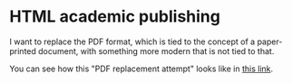 # HTML academic publishing

I want to replace the PDF format, which is tied to the concept of a paper-printed document, with something more modern that is not tied to that. 

You can see how this "PDF replacement attempt" looks like in [this link](https://sengerm.github.io/html-academic-publishing/).

